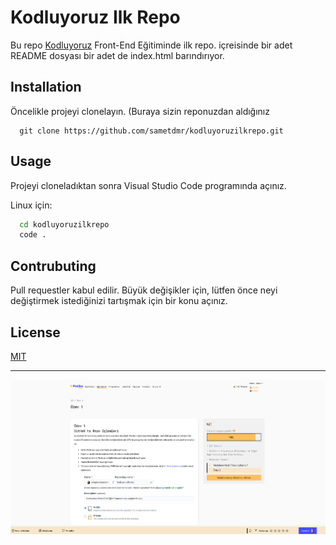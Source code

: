 # Kodluyoruz Ilk Repo

Bu repo [Kodluyoruz](https://app.patika.dev/courses/git) Front-End Eğitiminde ilk repo. içreisinde bir adet README dosyası bir adet de index.html barındırıyor.

## Installation

Öncelikle projeyi clonelayın. (Buraya sizin reponuzdan aldığınız

```git
  git clone https://github.com/sametdmr/kodluyoruzilkrepo.git
```

## Usage

Projeyi cloneladıktan sonra Visual Studio Code programında açınız.

Linux için:

```bash
  cd kodluyoruzilkrepo
  code .
```

## Contrubuting

Pull requestler kabul edilir. Büyük değişikler için, lütfen önce neyi değiştirmek istediğinizi tartışmak için bir konu açınız.

## License

[MIT](LICENSE)

---

![Proje Resmi](doc/project.png)
